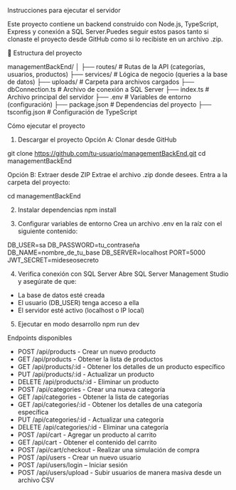 Instrucciones para ejecutar el servidor

Este proyecto contiene un backend construido con Node.js, TypeScript, Express y conexión a SQL Server.Puedes seguir estos pasos tanto si clonaste el proyecto desde GitHub como si lo recibiste en un archivo .zip.

📁 Estructura del proyecto

managementBackEnd/
│
├── routes/              # Rutas de la API (categorías, usuarios, productos)
├── services/            # Lógica de negocio (queries a la base de datos)
├── uploads/             # Carpeta para archivos cargados 
├── dbConnection.ts      # Archivo de conexión a SQL Server
├── index.ts             # Archivo principal del servidor
├── .env                 # Variables de entorno (configuración)
├── package.json         # Dependencias del proyecto
├── tsconfig.json        # Configuración de TypeScript

Cómo ejecutar el proyecto

1. Descargar el proyecto
Opción A: Clonar desde GitHub

git clone https://github.com/tu-usuario/managementBackEnd.git
cd managementBackEnd

Opción B: Extraer desde ZIP
Extrae el archivo .zip donde desees.
Entra a la carpeta del proyecto:

cd managementBackEnd

2. Instalar dependencias
npm install

3. Configurar variables de entorno
Crea un archivo .env en la raíz con el siguiente contenido:

DB_USER=sa
DB_PASSWORD=tu_contraseña
DB_NAME=nombre_de_tu_base
DB_SERVER=localhost
PORT=5000
JWT_SECRET=mideseosecreto

4. Verifica conexión con SQL Server
Abre SQL Server Management Studio y asegúrate de que:

* La base de datos esté creada
* El usuario (DB_USER) tenga acceso a ella
* El servidor esté activo (localhost o IP local)

5. Ejecutar en modo desarrollo
npm run dev

Endpoints disponibles

* POST /api/products - Crear un nuevo producto
* GET /api/products - Obtener la lista de productos
* GET /api/products/:id - Obtener los detalles de un producto específico
* PUT /api/products/:id - Actualizar un producto
* DELETE /api/products/:id - Eliminar un producto
* POST /api/categories - Crear una nueva categoría
* GET /api/categories - Obtener la lista de categorías
* GET /api/categories/:id - Obtener los detalles de una categoría
    específica
* PUT /api/categories/:id - Actualizar una categoría
* DELETE /api/categories/:id - Eliminar una categoría
* POST /api/cart - Agregar un producto al carrito
* GET /api/cart - Obtener el contenido del carrito
* POST /api/cart/checkout - Realizar una simulación de compra
* POST /api/users - Crear un nuevo usuario
* POST /api/users/login – Iniciar sesión
* POST /api/users/upload - Subir usuarios de manera masiva desde un
    archivo CSV